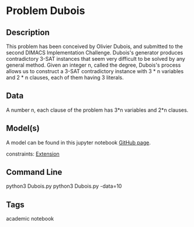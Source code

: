 # Problem Dubois
## Description
This problem has been conceived by Olivier Dubois, and submitted to the second DIMACS Implementation Challenge.
Dubois's generator produces contradictory 3-SAT instances that seem very difficult to be solved by any general method.
Given an integer n, called the degree, Dubois's process allows us to construct a 3-SAT contradictory instance with 3 * n variables and 2 * n clauses,
each of them having 3 literals.


## Data
A number n, each clause of the problem has 3\*n variables and 2\*n clauses.

## Model(s)

A model can be found in this jupyter notebook [GitHub page](https://github.com/xcsp3team/pycsp3/blob/master/problems/csp/academic/Dubois.py).


  constraints: [Extension](http://pycsp.org/documentation/constraints/Extension)

## Command Line
  python3 Dubois.py
  python3 Dubois.py -data=10

## Tags
 academic notebook
